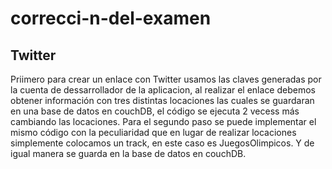 # correcci-n-del-examen
Twitter
-------------------
Priimero para crear un enlace con Twitter usamos las claves generadas por la cuenta de dessarrollador de la aplicacion, al realizar el enlace debemos obtener información con tres distintas locaciones las cuales se guardaran en una base de datos en couchDB, el código se ejecuta 2 vecess más cambiando las locaciones. Para el segundo paso se puede implementar el mismo código con la peculiaridad que en lugar de realizar locaciones simplemente colocamos un track, en este caso es JuegosOlimpicos. Y de igual manera se guarda en la base de datos en couchDB.

